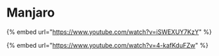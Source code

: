 # Manjaro

{% embed url="https://www.youtube.com/watch?v=iSWEXUY7KzY" %}

{% embed url="https://www.youtube.com/watch?v=4-kafKduFZw" %}



